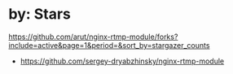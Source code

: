 # by: Stars
https://github.com/arut/nginx-rtmp-module/forks?include=active&page=1&period=&sort_by=stargazer_counts
- https://github.com/sergey-dryabzhinsky/nginx-rtmp-module
